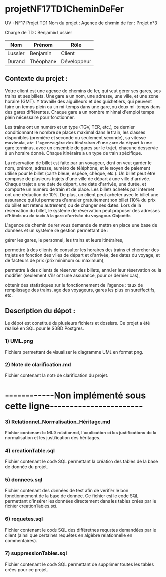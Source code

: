 # projetNF17TD1CheminDeFer

UV : NF17
Projet TD1 
Nom du projet : Agence de chemin de fer : Projet n°3

Chargé de TD : Benjamin Lussier

| Nom | Prénom | Rôle |
| ------ | ------ | ------ |
| Lussier | Benjamin | Client | 
| Durand | Théophane | Développeur|

## Contexte du projet : 

Votre client est une agence de chemins de fer, qui veut gérer ses gares, ses trains et ses billets. Une gare a un nom, une adresse, une ville, et une zone horaire (GMT). Y travaille des aiguilleurs et des guichetiers, qui peuvent faire un temps plein ou un mi-temps dans une gare, ou deux mi-temps dans des gares différentes. Chaque gare a un nombre minimal d'emploi temps plein nécessaire pour fonctionner.

Les trains ont un numéro et un type (TGV, TER, etc.), ce dernier conditionnant le nombre de places maximal dans le train, les classes disponibles (première et seconde ou seulement seconde), sa vitesse maximale, etc. L'agence gère des itinéraires d'une gare de départ à une gare terminus, avec un ensemble de gares sur le trajet, chacune desservie à un horaire donné. Chaque itinéraire a un type de train spécifique.

La réservation de billet est faite par un voyageur, dont on veut garder le nom, prénom, adresse, numéro de téléphone, et le moyen de paiement utilisé pour le billet (carte bleue, espèce, chèque, etc.). Un billet peut être composé de plusieurs trajets d'une ville de départ à une ville d'arrivée. Chaque trajet a une date de départ, une date d'arrivée, une durée, et comporte un numéro de train et de place. Les billets achetés par internet ont une réduction de 10%. De plus, un client peut acheter avec le billet une assurance qui lui permettra d'annuler gratuitement son billet (10% du prix du billet est retenu autrement) ou de changer ses dates. Lors de la réservation du billet, le système de réservation peut proposer des adresses d'hôtels ou de taxis à la gare d'arrivée du voyageur.
Objectifs

L'agence de chemin de fer vous demande de mettre en place une base de données et un système de gestion permettant de :

gérer les gares, le personnel, les trains et leurs itinéraires,

permettre à des clients de consulter les horaires des trains et chercher des trajets en fonction des villes de départ et d'arrivée, des dates du voyage, et de facteurs de prix (prix minimum ou maximum),

permettre à des clients de réserver des billets, annuler leur réservation ou la modifier (seulement s'ils ont une assurance, pour ce dernier cas),

obtenir des statistiques sur le fonctionnement de l'agence : taux de remplissage des trains, age des voyageurs, gares les plus en sureffectifs, etc.


## Description du dépot :
Le dépot est constitué de plusieurs fichiers et dossiers.
Ce projet a été réalisé en SQL pour le SGBD Postgres.

### 1) UML.png

Fichiers permettant de visualiser le diagramme UML en format png.

### 2) Note de clarification.md

Fichier contenant la note de clarification du projet.

# ------------Non implémenté sous cette ligne-----------------------

### 3) Relationnel_Normalisation_Héritage.md

Fichier contenant le MLD relationnel, l'explication et les justifications de la normalisation et les justification des héritages.

### 4) creationTable.sql

Fichier contenant le code SQL permettant la création des tables de la base de donnée du projet.

### 5) donnees.sql 

Fichier contenant des données de test afin de verifier le bon fonctionnement de la base de donnée.
Ce fichier est le code SQL permettant d'insérer les données directement dans les tables crées par le fichier creationTables.sql.

### 6) requetes.sql

Fichier contenant le code SQL des différetnes requetes demandées par le client (ainsi que certaines requêtes en algèbre relationnelle en commentaires).

### 7) suppressionTables.sql

Fichier contenant le code SQL permettant de supprimer toutes les tables crées pour ce projet.